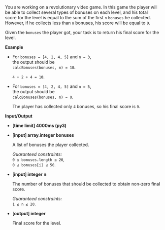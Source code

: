 <div class="markdown"><p>You are working on a revolutionary video game. In this game the player will be able to collect several types of bonuses on each level, and his total score for the level is equal to the sum of the first <code>n</code> <code>bonuses</code> he collected. However, if he collects less than <code>n</code> bonuses, his score will be equal to <code>0</code>.</p>
<p>Given the <code>bonuses</code> the player got, your task is to return his final score for the level.</p>
<p><strong>Example</strong></p>
<ul>
<li>
<p>For <code>bonuses = [4, 2, 4, 5]</code> and <code>n = 3</code>,<br>
the output should be<br>
<code>calcBonuses(bonuses, n) = 10</code>.</p>
<p><code>4 + 2 + 4 = 10</code>.</p>
</li>
<li>
<p>For <code>bonuses = [4, 2, 4, 5]</code> and <code>n = 5</code>,<br>
the output should be<br>
<code>calcBonuses(bonuses, n) = 0</code>.</p>
<p>The player has collected only <code>4</code> bonuses, so his final score is <code>0</code>.</p>
</li>
</ul>
<p><strong>Input/Output</strong></p>
<ul>
<li><strong>[time limit] 4000ms (py3)</strong></li>
</ul>
<ul>
<li>
<p><strong>[input] array.integer bonuses</strong></p>
<p>A list of bonuses the player collected.</p>
<p><em>Guaranteed constraints:</em><br>
<code>0 ≤ bonuses.length ≤ 20</code>,<br>
<code>0 ≤ bonuses[i] ≤ 50</code>.</p>
</li>
<li>
<p><strong>[input] integer n</strong></p>
<p>The number of bonuses that should be collected to obtain non-zero final score.</p>
<p><em>Guaranteed constraints:</em><br>
<code>1 ≤ n ≤ 20</code>.</p>
</li>
<li>
<p><strong>[output] integer</strong></p>
<p>Final score for the level.</p>
</li>
</ul>
</div>